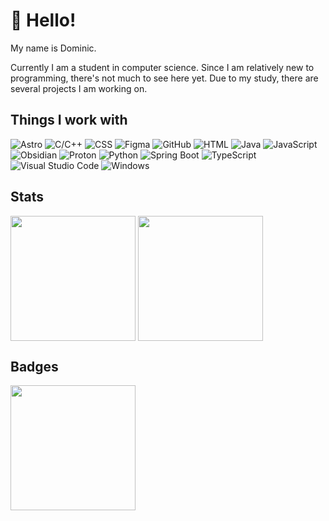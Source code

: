 # 👋 Hello!

My name is Dominic.

Currently I am a student in computer science. Since I am relatively new to programming, there's not much to see here yet. Due to my study, there are several projects I am working on.

## Things I work with
<p>
	<img src="https://img.shields.io/badge/Astro-bc52ee.svg?style=for-the-badge&logo=Astro&logoColor=white&labelColor=000000" alt="Astro" />
	<img src="https://img.shields.io/badge/C/C++-a8b9cc.svg?style=for-the-badge&logo=C&logoColor=ffffff&labelColor=000000" alt="C/C++" />
	<img src="https://img.shields.io/badge/css-663399?style=for-the-badge&logo=CSS&logoColor=ffffff&labelColor=000000" alt="CSS" />
	<img src="https://img.shields.io/badge/Figma-f24e1e.svg?style=for-the-badge&logo=Figma&logoColor=ffffff&labelColor=000000" alt="Figma" />
	<img src="https://img.shields.io/badge/GitHub-181717.svg?style=for-the-badge&logo=GitHub&logoColor=ffffff&labelColor=000000" alt="GitHub" />
	<img src="https://img.shields.io/badge/HTML-e34f26.svg?style=for-the-badge&logo=HTML5&logoColor=ffffff&labelColor=000000" alt="HTML" />
	<img src="https://img.shields.io/badge/Java-4d7997.svg?style=for-the-badge" alt="Java" />
	<img src="https://img.shields.io/badge/JavaScript-f7df1e.svg?style=for-the-badge&logo=JavaScript&logoColor=ffffff&labelColor=000000" alt="JavaScript" />
	<img src="https://img.shields.io/badge/Obsidian-7c3aed.svg?style=for-the-badge&logo=Obsidian&logoColor=ffffff&labelColor=000000" alt="Obsidian" />
	<img src="https://img.shields.io/badge/Proton-6d4aff.svg?style=for-the-badge&logo=Proton&logoColor=ffffff&labelColor=000000" alt="Proton" />
	<img src="https://img.shields.io/badge/Python-3776ab.svg?style=for-the-badge&logo=python&logoColor=ffffff&labelColor=000000" alt="Python" />
	<img src="https://img.shields.io/badge/Spring Boot-6db33f.svg?style=for-the-badge&logo=Spring%20Boot&logoColor=ffffff&labelColor=000000" alt="Spring Boot" />
	<img src="https://img.shields.io/badge/TypeScript-3178c6.svg?style=for-the-badge&logo=TypeScript&logoColor=ffffff&labelColor=000000" alt="TypeScript" />
	<img src="https://img.shields.io/badge/VS Code-007acc.svg?style=for-the-badge&logo=VSC&logoColor=ffffff&labelColor=000000" alt="Visual Studio Code" />
	<img src="https://img.shields.io/badge/Windows-0078d3.svg?style=for-the-badge&logo=Windows&logoColor=ffffff&labelColor=000000" alt="Windows" />
</p>

## Stats
<p>
	<img height="200" align="center" src="https://github-readme-stats.vercel.app/api?username=dominicbrauer&theme=blueberry&show_icons=true&hide_border=true&count_private=true">
	<img height="200" align="center" src="https://github-readme-stats.vercel.app/api/top-langs/?username=dominicbrauer&theme=blueberry&show_icons=true&hide_border=true&layout=compact">
</p>

## Badges
<p>
	<img height="200" src="https://assets.holopin.io/hf2025levels/lvl0-alien.webp">
</p>
